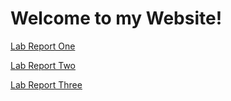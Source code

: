 # Welcome to my Website!

[Lab Report One](lab-report-1-week-0.html)

[Lab Report Two](lab-report-2-week-1.html)

[Lab Report Three](lab-report-3-week-3.html)
